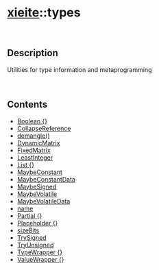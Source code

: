 # [xieite](./xieite.md)\:\:types

&nbsp;

## Description
Utilities for type information and metaprogramming

&nbsp;

## Contents
- [Boolean \{\}](./namespaces/types/boolean.md)
- [CollapseReference](./namespaces/types/collapse_reference.md)
- [demangle\(\)](./namespaces/types/demangle.md)
- [DynamicMatrix](./namespaces/types/dynamic_matrix.md)
- [FixedMatrix](./namespaces/types/fixed_matrix.md)
- [LeastInteger](./namespaces/types/least_integer.md)
- [List \{\}](./namespaces/types/list.md)
- [MaybeConstant](./namespaces/types/maybe_constant.md)
- [MaybeConstantData](./namespaces/types/maybe_constant_data.md)
- [MaybeSigned](./namespaces/types/maybe_signed.md)
- [MaybeVolatile](./namespaces/types/maybe_volatile.md)
- [MaybeVolatileData](./namespaces/types/maybe_volatile_data.md)
- [name](./namespaces/types/name.md)
- [Partial \{\}](./namespaces/types/partial.md)
- [Placeholder \{\}](./namespaces/types/placeholder.md)
- [sizeBits](./namespaces/types/size_bits.md)
- [TrySigned](./namespaces/types/try_signed.md)
- [TryUnsigned](./namespaces/types/try_unsigned.md)
- [TypeWrapper \{\}](./namespaces/types/type_wrapper.md)
- [ValueWrapper \{\}](./namespaces/types/value_wrapper.md)
